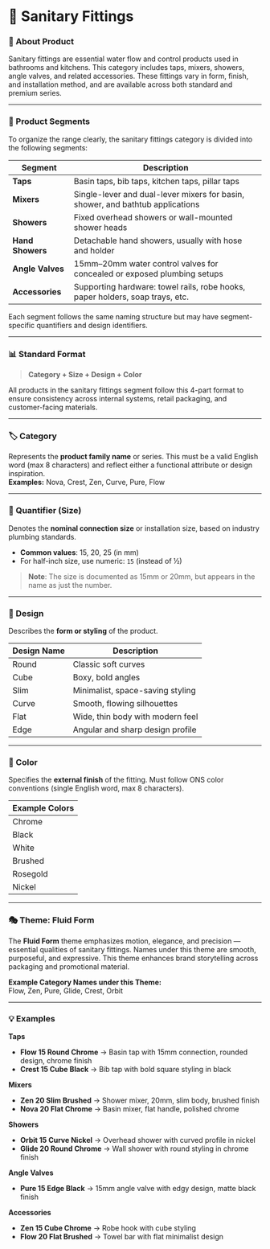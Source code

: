 # 🚿 Sanitary Fittings

### 🧩 About Product

Sanitary fittings are essential water flow and control products used in bathrooms and kitchens. This category includes taps, mixers, showers, angle valves, and related accessories. These fittings vary in form, finish, and installation method, and are available across both standard and premium series.

***

### 🧱 Product Segments

To organize the range clearly, the sanitary fittings category is divided into the following segments:

| **Segment**      | **Description**                                                                |
| ---------------- | ------------------------------------------------------------------------------ |
| **Taps**         | Basin taps, bib taps, kitchen taps, pillar taps                                |
| **Mixers**       | Single-lever and dual-lever mixers for basin, shower, and bathtub applications |
| **Showers**      | Fixed overhead showers or wall-mounted shower heads                            |
| **Hand Showers** | Detachable hand showers, usually with hose and holder                          |
| **Angle Valves** | 15mm–20mm water control valves for concealed or exposed plumbing setups        |
| **Accessories**  | Supporting hardware: towel rails, robe hooks, paper holders, soap trays, etc.  |

Each segment follows the same naming structure but may have segment-specific quantifiers and design identifiers.

***

### 📊 Standard Format

> **Category + Size + Design + Color**

All products in the sanitary fittings segment follow this 4-part format to ensure consistency across internal systems, retail packaging, and customer-facing materials.

***

### 🏷️ Category

Represents the **product family name** or series. This must be a valid English word (max 8 characters) and reflect either a functional attribute or design inspiration.\
**Examples:** Nova, Crest, Zen, Curve, Pure, Flow

***

### 📏 Quantifier (Size)

Denotes the **nominal connection size** or installation size, based on industry plumbing standards.

* **Common values**: 15, 20, 25 (in mm)
* For half-inch size, use numeric: `15` (instead of ½)

> **Note**: The size is documented as 15mm or 20mm, but appears in the name as just the number.

***

### 🧱 Design

Describes the **form or styling** of the product.

| **Design Name** | **Description**                  |
| --------------- | -------------------------------- |
| Round           | Classic soft curves              |
| Cube            | Boxy, bold angles                |
| Slim            | Minimalist, space-saving styling |
| Curve           | Smooth, flowing silhouettes      |
| Flat            | Wide, thin body with modern feel |
| Edge            | Angular and sharp design profile |

***

### 🎨 Color

Specifies the **external finish** of the fitting. Must follow ONS color conventions (single English word, max 8 characters).

| Example Colors |
| -------------- |
| Chrome         |
| Black          |
| White          |
| Brushed        |
| Rosegold       |
| Nickel         |

***

### 🎭 Theme: Fluid Form

The **Fluid Form** theme emphasizes motion, elegance, and precision — essential qualities of sanitary fittings. Names under this theme are smooth, purposeful, and expressive. This theme enhances brand storytelling across packaging and promotional material.

**Example Category Names under this Theme:**\
Flow, Zen, Pure, Glide, Crest, Orbit

***

### 💡 Examples

**Taps**

* **Flow 15 Round Chrome** → Basin tap with 15mm connection, rounded design, chrome finish
* **Crest 15 Cube Black** → Bib tap with bold square styling in black

**Mixers**

* **Zen 20 Slim Brushed** → Shower mixer, 20mm, slim body, brushed finish
* **Nova 20 Flat Chrome** → Basin mixer, flat handle, polished chrome

**Showers**

* **Orbit 15 Curve Nickel** → Overhead shower with curved profile in nickel
* **Glide 20 Round Chrome** → Wall shower with round styling in chrome finish

**Angle Valves**

* **Pure 15 Edge Black** → 15mm angle valve with edgy design, matte black finish

**Accessories**

* **Zen 15 Cube Chrome** → Robe hook with cube styling
* **Flow 20 Flat Brushed** → Towel bar with flat minimalist design
